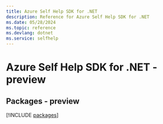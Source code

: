 ```yaml
---
title: Azure Self Help SDK for .NET
description: Reference for Azure Self Help SDK for .NET
ms.date: 05/28/2024
ms.topic: reference
ms.devlang: dotnet
ms.service: selfhelp
---
```

# Azure Self Help SDK for .NET - preview
## Packages - preview
[!INCLUDE [packages](self-help-index.md)]